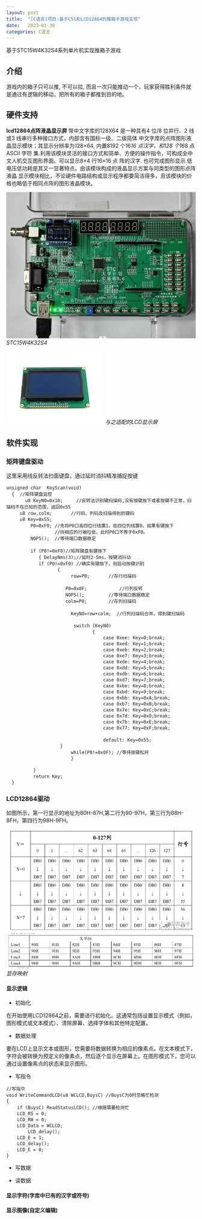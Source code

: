 ```yaml
---
layout: post
title:  "[C语言]项目:基于C51和LCD12864的推箱子游戏实现"
date:   2023-01-30 
categories: C语言
---
```


基于STC15W4K32S4系列单片机实现推箱子游戏

## 介绍

游戏内的箱子只可以推, 不可以拉, 而且一次只能推动一个，玩家获得胜利条件就是通过有逻辑的移动，把所有的箱子都推到目的地。

## 硬件支持

**lcd12864点阵液晶显示屏**
带中文字库的128X64 是一种具有4 位/8 位并行、2 线或3 线串行多种接口方式，内部含有国标一级、二级简体 中文字库的点阵图形液晶显示模块；其显示分辨率为128×64, 内置8192 个16*16 点汉字，和128 个16*8 点ASCII 字符 集.利用该模块灵活的接口方式和简单、方便的操作指令，可构成全中文人机交互图形界面。可以显示8×4 行16×16 点 阵的汉字. 也可完成图形显示.低电压低功耗是其又一显著特点。由该模块构成的液晶显示方案与同类型的图形点阵液晶 显示模块相比，不论硬件电路结构或显示程序都要简洁得多，且该模块的价格也略低于相同点阵的图形液晶模块。

![image](/assets/074824yvjie8cltty5p5h5.jpg)
*STC15W4K32S4*

![image](/assets/LCD12864.jpg)
*与之适配的LCD显示屏*

## 软件实现

### 矩阵键盘驱动

这里采用线反转法扫面键盘，通过延时消抖精准捕捉按键

```
unsigned char  KeyScan(void)
  {	 //矩阵键盘监控
	   u8 KeyNO=0x10;     //反转法识别键扫描码,没有按键按下或者按键不正常，扫描码不在已知的范围，返回0x55
     u8 row,colm;       //行码、列码及扫描得到的键码
     u8 Key=0x55;    
		 P0=0xF0; //先将P0口高四位行线置1，低四位列线置0，如果有键按下
		          //则相应的行被拉低，此时P0口不等于0xF0。
		 NOP5();  //等待端口数据稳定
		
		 if (P0!=0xF0)//矩阵键盘有键按下
			{ DelayNms(3);//延时2-5ms，按键消抖动
		    if (P0!=0xF0) //确实有键按下，则启动按键识别
				   {
						row=P0;       //存行扫描码
						
					  P0=0x0F;			  //行列反转
					  NOP5();         //等待端口数据稳定  
					  colm=P0;        //存列扫描码
					  
						KeyNO=row+colm;	 //行列扫描码合并，得到键扫描码
						
						 switch (KeyNO)
								{ 
									case 0xee: Key=0;break;
									case 0xed: Key=1;break;
									case 0xeb: Key=2;break;
									case 0xe7: Key=3;break;
									case 0xde: Key=4;break;
									case 0xdd: Key=5;break;
									case 0xdb: Key=6;break;
									case 0xd7: Key=7;break;
									case 0xbe: Key=8;break;
									case 0xbd: Key=9;break;
									case 0xbb: Key=0xA;break;
									case 0xb7: Key=0xB;break;
									case 0x7e: Key=0xC;break;
									case 0x7d: Key=0xD;break;
									case 0x7b: Key=0xE;break;
									case 0x77: Key=0xF;break;
								
									default: Key=0x55;
		            }
						while(P0!=0x0F); //等待按键松开		
						}
				
		  }
	      return Key;		
  }	
```

### LCD12864驱动

如图所示，第一行显示的地址为80H-87H,第二行为90-97H，第三行为88H-8FH，第四行为98H-9FH。

![image](/assets/6342a057fc7a401125b7bbe97bc0358e.png)
![image](/assets/20191210003910777.png)
*显存映射*

#### 显示逻辑

- 初始化

在开始使用LCD12864之前，需要进行初始化。这通常包括设置显示模式（例如，图形模式或文本模式）、清除屏幕、选择字体和其他特定配置。

- 数据处理

要在LCD上显示文本或图形，您需要将数据转换为相应的像素点。在文本模式下，字符会被转换为预定义的像素点，然后逐个显示在屏幕上。在图形模式下，您可以通过设置像素点的状态来显示图形。

- 写指令

```
//写指令
void WriteCommandLCD(u8 WCLCD,BuysC) //BuysC为0时忽略忙检测
{
    if (BuysC) ReadStatusLCD(); //根据需要检测忙 
    LCD_RS = 0;
    LCD_RW = 0; 
    LCD_Data = WCLCD;
        LCD_delay();
    LCD_E = 1; 
    LCD_delay();
    LCD_E = 0;  
}
```
- 写数据

- 读数据

#### 显示字符(字库中已有的汉字或符号)

#### 显示图像(自定义编辑)

